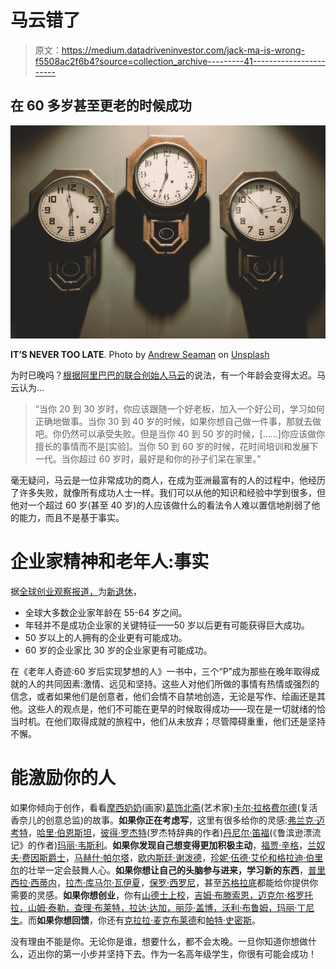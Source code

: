 # 马云错了

> 原文：<https://medium.datadriveninvestor.com/jack-ma-is-wrong-f5508ac2f6b4?source=collection_archive---------41----------------------->

## **在 60 多岁甚至更老的时候成功**

![](img/304e78a1794e3c0fb2e3da01c207bb5a.png)

**IT’S NEVER TOO LATE**. Photo by [Andrew Seaman](https://unsplash.com/@amseaman?utm_source=medium&utm_medium=referral) on [Unsplash](https://unsplash.com?utm_source=medium&utm_medium=referral)

为时已晚吗？[根据阿里巴巴的联合创始人马云](https://www.youtube.com/watch?v=t2IXQEHmqQQ])的说法，有一个年龄会变得太迟。马云认为…

> “当你 20 到 30 岁时，你应该跟随一个好老板，加入一个好公司，学习如何正确地做事。当你 30 到 40 岁的时候，如果你想自己做一件事，那就去做吧。你仍然可以承受失败。但是当你 40 到 50 岁的时候，[……]你应该做你擅长的事情而不是[实验]。当你 50 到 60 岁的时候，花时间培训和发展下一代。当你超过 60 岁时，最好是和你的孙子们呆在家里。”

毫无疑问，马云是一位非常成功的商人，在成为亚洲最富有的人的过程中，他经历了许多失败，就像所有成功人士一样。我们可以从他的知识和经验中学到很多，但他对一个超过 60 岁(甚至 40 岁)的人应该做什么的看法令人难以置信地削弱了他的能力，而且不是基于事实。

# 企业家精神和老年人:事实

据[全球创业观察报道，](https://www.gemconsortium.org/about/gem/5)为[新退休](https://www.newretirement.com/retirement/success-later-in-life/)，

*   全球大多数企业家年龄在 55-64 岁之间。
*   年轻并不是成功企业家的关键特征——50 岁以后更有可能获得巨大成功。
*   50 岁以上的人拥有的企业更有可能成功。
*   60 岁的企业家比 30 岁的企业家更有可能成功。

在《老年人奇迹:60 岁后实现梦想的人》一书中，三个“P”成为那些在晚年取得成就的人的共同因素:激情、远见和坚持。这些人对他们所做的事情有热情或强烈的信念，或者如果他们是创意者，他们会情不自禁地创造，无论是写作、绘画还是其他。这些人的观点是，他们不可能在更早的时候取得成功——现在是一切就绪的恰当时机。在他们取得成就的旅程中，他们从未放弃；尽管障碍重重，他们还是坚持不懈。

# 能激励你的人

如果你倾向于创作，看看[摩西奶奶](http://www.artnet.com/artists/grandma-moses/)(画家)[葛饰北斋](http://www.artnet.com/artists/katsushika-hokusai/)(艺术家)[卡尔·拉格费尔德](https://www.vogue.com/article/in-vogue-the-1990s-podcast-episode-4-karl-lagerfeld-the-creative-director)(复活香奈儿的创意总监)的故事。**如果你正在考虑写**，这里有很多给你的灵感:[弗兰克·迈考特](https://en.wikipedia.org/wiki/Frank_McCourt)，[哈里·伯恩斯坦](https://www.nytimes.com/2011/06/07/books/harry-bernstein-writer-who-gained-fame-at-96-dies-at-101.html)，[彼得·罗杰特](https://laterbloomer.com/peter-roget/)(罗杰特辞典的作者)[丹尼尔·笛福](https://en.wikipedia.org/wiki/Daniel_Defoe)(《鲁滨逊漂流记》的作者)[玛丽·韦斯利](https://en.wikipedia.org/wiki/Mary_Wesley)。**如果你发现自己想变得更加积极主动**，[福贾·辛格](http://www.espn.com/espn/feature/story/_/page/Fauja-Singh/fauja-singh-runner)，[兰奴夫·费因斯爵士](https://en.wikipedia.org/wiki/Ranulph_Fiennes)，[马赫什·帕尔塔](https://www.dnaindia.com/delhi/report-meet-noida-s-70-year-old-water-yogi-2101138)，[欧内斯廷·谢泼德](https://ernestineshepherd.net/?page_id=2)，[珍妮·伍德·艾伦和格拉迪·伯里尔](https://laterbloomer.com/gladys-burrill/)的壮举一定会鼓舞人心。**如果你想让自己的头脑参与进来，学习新的东西**，[普里西拉·西蒂内](https://www.bbc.com/news/world-africa-30935874)，[拉杰·库马尔·瓦伊夏](https://www.indiatoday.in/education-today/news/story/98-year-old-bihar-man-clear-postgraduate-exam-1053380-2017-09-27)，[保罗·西罗尼](https://www.indiatoday.in/education-today/featurephilia/story/phd-at-90-yrs-960406-2017-02-13)，甚至[苏格拉底](https://medium.com/@hindolsengupta/the-lesson-from-the-dying-hour-of-socrates-f42408e81eac)都能给你提供你需要的灵感。**如果你想创业**，你有[山德士上校](https://www.businessinsider.com/how-kfc-founder-colonel-sanders-achieved-success-in-his-60s-2015-6)，[吉姆·布滕索恩，迈克尔·格罗托拉，山姆·泰勒，查理·布莱特，拉达·达加，丽莎·盖博，沃利·布鲁姆，玛丽·丁尼生](https://arkenea.com/blog/entrepreneurs-above-50/)。而**如果你想回馈**，你还有[克拉拉·麦克布莱德](https://en.wikipedia.org/wiki/Clara_Hale)和[帕特·史密斯](https://people.com/human-interest/70-year-old-grandmother-spent-an-entire-year-cleaning-up-beach-garbage/)。

没有理由不能是你。无论你是谁，想要什么，都不会太晚。一旦你知道你想做什么，迈出你的第一小步并坚持下去。作为一名高年级学生，你很有可能会成功！